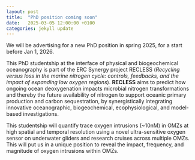 ```yaml
---
layout: post
title:  "PhD position coming soon"
date:   2025-03-05 12:00:00 +0100
categories: jekyll update
---
```

We will be advertising for a new PhD position in spring 2025, for a start before Jan 1, 2026.

This PhD studentship at the interface of physical and biogeochemical oceanography is part of the ERC Synergy project RECLESS 
(*Recycling versus loss in the marine nitrogen cycle: controls, feedbacks, and the impact of expanding low oxygen regions*). 
**RECLESS** aims to predict how ongoing ocean deoxygenation impacts microbial nitrogen transformations and thereby the future availability 
of nitrogen to support oceanic primary production and carbon sequestration, by synergistically integrating innovative oceanographic, 
biogeochemical, ecophysiological, and model-based investigations.

This studentship will quantify trace oxygen intrusions (~10nM) in OMZs at high spatial and temporal resolution using a novel ultra-sensitive oxygen 
sensor on underwater gliders and research cruises across multiple OMZs. This will put us in a unique position to reveal the impact, 
frequency, and magnitude of oxygen intrusions within OMZs.
